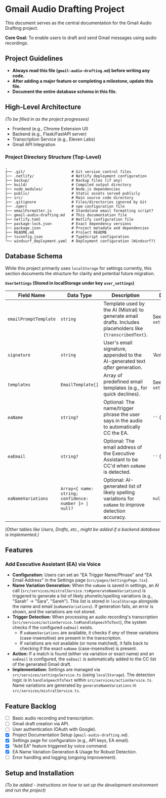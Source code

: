 # Gmail Audio Drafting Project

This document serves as the central documentation for the Gmail Audio Drafting project.

**Core Goal:** To enable users to draft and send Gmail messages using audio recordings.

## Project Guidelines

- **Always read this file (`gmail-audio-drafting.md`) before writing any code.**
- **After adding a major feature or completing a milestone, update this file.**
- **Document the entire database schema in this file.**

## High-Level Architecture

*(To be filled in as the project progresses)*

- Frontend (e.g., Chrome Extension UI)
- Backend (e.g., Flask/FastAPI server)
- Transcription Service (e.g., Eleven Labs)
- Gmail API Integration

### Project Directory Structure (Top-Level)

```
.
├── .git/                     # Git version control files
├── .netlify/                 # Netlify deployment configuration
├── backup/                   # Backup files (if any)
├── build/                    # Compiled output directory
├── node_modules/             # Node.js dependencies
├── public/                   # Static assets served publicly
├── src/                      # Main source code directory
├── .gitignore                # Files/directories ignored by Git
├── .npmrc                    # npm configuration file
├── emailFormatter.js         # Standalone email formatting script?
├── gmail-audio-drafting.md   # This documentation file
├── netlify.toml              # Netlify configuration file
├── package-lock.json         # Exact dependency versions
├── package.json              # Project metadata and dependencies
├── README.md                 # Project README
├── tsconfig.json             # TypeScript configuration
└── windsurf_deployment.yaml  # Deployment configuration (Windsurf?)
```

## Database Schema

While this project primarily uses `localStorage` for settings currently, this section documents the structure for clarity and potential future migration.

**`UserSettings` (Stored in localStorage under key `user_settings`)**

| Field Name          | Data Type                                                 | Description                                                                                             | Default Value                  |
|---------------------|-----------------------------------------------------------|---------------------------------------------------------------------------------------------------------|--------------------------------|
| `emailPromptTemplate` | `string`                                                  | Template used by the AI (Mistral) to generate email drafts. Includes placeholders like `{transcribedText}`. | See `settingsService.ts`       |
| `signature`         | `string`                                                  | User's email signature, appended to the AI-generated text *after* generation.                    | 'Antoine'                    |
| `templates`         | `EmailTemplate[]`                                         | Array of predefined email templates (e.g., for quick declines).                                         | See `settingsService.ts`       |
| `eaName`            | `string?`                                                 | Optional: The name/trigger phrase the user says in the audio to automatically CC the EA.                  | `''` (Empty string)           |
| `eaEmail`           | `string?`                                                 | Optional: The email address of the Executive Assistant to be CC'd when `eaName` is detected.            | `''` (Empty string)           |
| `eaNameVariations`  | `Array<{ name: string; confidence: number }> \| null?` | Optional: AI-generated list of likely spelling variations for `eaName` to improve detection accuracy.   | `null`                         |

*(Other tables like Users, Drafts, etc., might be added if a backend database is implemented.)*

## Features

### Add Executive Assistant (EA) via Voice

- **Configuration:** Users can set an "EA Trigger Name/Phrase" and "EA Email Address" in the Settings page (`src/pages/SettingsPage.tsx`).
- **Name Variation Generation:** When the `eaName` is saved in settings, an AI call (`src/services/mistralService.ts#generateNameVariations`) is triggered to generate a list of likely phonetic/spelling variations (e.g., "Sarah" -> "Sara", "Sareh"). This list is stored in `localStorage` alongside the name and email (`eaNameVariations`). If generation fails, an error is shown, and the variations are not stored.
- **Trigger Detection:** When processing an audio recording's transcription (`src/services/actionService.ts#handleSpeechToText`), the system checks if the configured `eaEmail` exists.
    - If `eaNameVariations` are available, it checks if *any* of these variations (case-insensitive) are present in the transcription.
    - If variations are *not* available (or none matched), it falls back to checking if the exact `eaName` (case-insensitive) is present.
- **Action:** If a match is found (either via variation or exact name) and an `eaEmail` is configured, the `eaEmail` is automatically added to the CC list of the generated Gmail draft.
- **Implementation:** Settings are managed via `src/services/settingsService.ts` (using `localStorage`). The detection logic is in `handleSpeechToText` within `src/services/actionService.ts`. Name variations are generated by `generateNameVariations` in `src/services/mistralService.ts`.

## Feature Backlog

- [ ] Basic audio recording and transcription.
- [ ] Gmail draft creation via API.
- [ ] User authentication (OAuth with Google).
- [X] Project Documentation Setup (`gmail-audio-drafting.md`).
- [X] Settings page for configuration (e.g., API keys, EA email).
- [X] "Add EA" feature triggered by voice command.
- [X] EA Name Variation Generation & Usage for Robust Detection.
- [ ] Error handling and logging (ongoing improvement).

## Setup and Installation

*(To be added - instructions on how to set up the development environment and run the project)* 